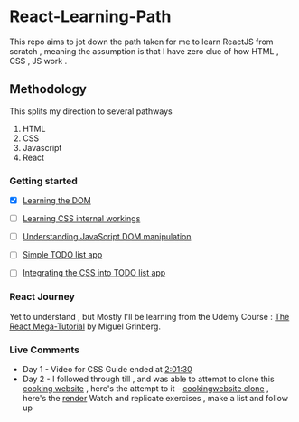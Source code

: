 # React-Learning-Path
This repo aims to jot down the path taken for me to learn ReactJS from scratch , meaning the assumption is that I have zero clue of how HTML , CSS , JS work .


## Methodology 
This splits my direction to several pathways 

1. HTML
2. CSS
3. Javascript
4. React

### Getting started 
- [x] [Learning the DOM]()
- [ ] [Learning CSS internal workings](https://github.com/invader43/React-Learning-Path/blob/main/tutorials/CSS%20-%20%2011%20hrs.md)
- [ ] [Understanding JavaScript DOM manipulation]()
- [ ] [Simple TODO list app]()
- [ ] [Integrating the CSS into TODO list app]()


### React Journey 
Yet to understand , but Mostly I'll be learning from the Udemy Course : [The React Mega-Tutorial](https://www.udemy.com/course/react-mega-tutorial) by Miguel Grinberg.


### Live Comments 
- Day 1 - Video for CSS Guide ended at [2:01:30](https://youtu.be/OXGznpKZ_sA?list=PLWKjhJtqVAbmMuZ3saqRIBimAKIMYkt0E&t=7290)
- Day 2 - I followed through till []() , and was able to attempt to clone this [cooking website](https://www.gimmesomeoven.com/spaghetti-aglio-e-olio/) , here's the attempt to it - [cookingwebsite clone](https://github.com/invader43/React-Learning-Path/tree/main/potential-clones/cookingwebsite%20clone) , here's the [render](http://htmlpreview.github.io/?https://github.com/invader43/React-Learning-Path/blob/main/potential-clones/cookingwebsite%20clone/index.html)
Watch and replicate exercises , make a list and follow up